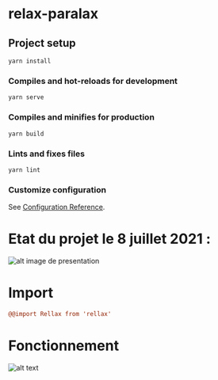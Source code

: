 # relax-paralax

## Project setup
```
yarn install
```

### Compiles and hot-reloads for development
```
yarn serve
```

### Compiles and minifies for production
```
yarn build
```

### Lints and fixes files
```
yarn lint
```

### Customize configuration
See [Configuration Reference](https://cli.vuejs.org/config/).

# Etat du projet le 8 juillet 2021 :

![alt image de presentation](https://github.com/colinleg/Parallax-with-Rellax.js-Vue3CLI/blob/master/preview-parallax.png)

# Import 

```diff
@@import Rellax from 'rellax'
```

# Fonctionnement 
<template>
  <div class="home">

    <div class="img1 rellax" data-rellax-speed="-6">sv</div>
    <div class="img2 rellax" data-rellax-speed="7">">vsdv</div>
    <div class="img3 rellax" data-rellax-speed="3">sdvsd</div>
    <div class="img4 rellax">sdvsd</div>
  </div>
</template>

![alt text](https://github.com/colinleg/Parallax-with-Rellax.js-Vue3CLI/blob/master/code-paralax-preview.png)

